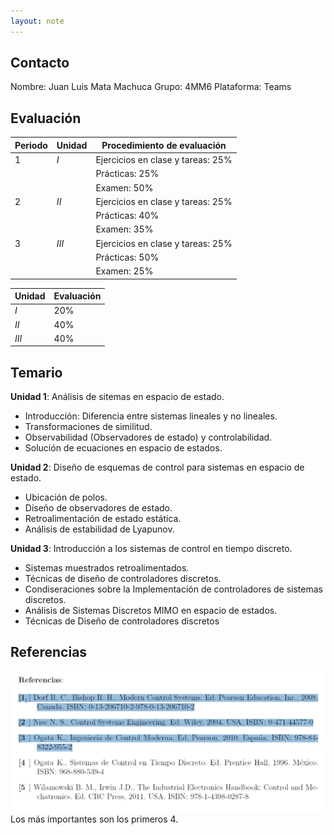 ```yaml
---
layout: note
---
```


## Contacto

Nombre: Juan Luis Mata Machuca
Grupo: 4MM6
Plataforma: Teams

## Evaluación

|Periodo|Unidad|Procedimiento de evaluación|
|-|-|-|
|1|$I$|Ejercicios en clase y tareas: 25%|
|||Prácticas: 25%|
|||Examen: 50%|
|2|$II$|Ejercicios en clase y tareas: 25%|
|||Prácticas: 40%|
|||Examen: 35%|
|3|$III$|Ejercicios en clase y tareas: 25%|
|||Prácticas: 50%|
|||Examen: 25%|

|Unidad|Evaluación|
|-|-|
|$I$|20%|
|$II$|40%|
|$III$|40%|

## Temario
**Unidad 1**: Análisis de sitemas en espacio de estado.
* Introducción: Diferencia entre sistemas lineales y no lineales.
* Transformaciones de similitud.
* Observabilidad (Observadores de estado) y controlabilidad.
* Solución de ecuaciones en espacio de estados.

**Unidad 2**: Diseño de esquemas de control para sistemas en espacio de estado.
* Ubicación de polos.
* Diseño de observadores de estado.
* Retroalimentación de estado estática.
* Análisis de estabilidad de Lyapunov.

**Unidad 3**: Introducción a los sistemas de control en tiempo discreto.
* Sistemas muestrados retroalimentados.
* Técnicas de diseño de controladores discretos.
* Condiseraciones sobre la Implementación de controladores de sistemas discretos.
* Análisis de Sistemas Discretos MIMO en espacio de estados.
* Técnicas de Diseño de controladores discretos

## Referencias
![38c9f9c5d788a1a0b5f53abb1ae74aaa.png](../../img/27ba876498094b7b98af273a158a37f9.png)
Los más importantes son los primeros 4.
